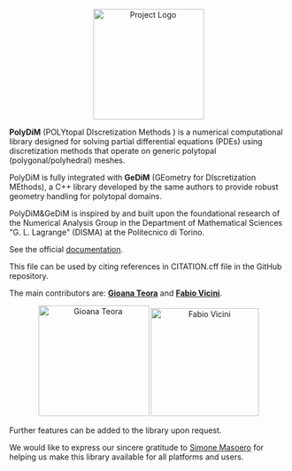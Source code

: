 <p align="center">
  <img src="https://www.polydim.it/images/logo2.png" width="200" alt="Project Logo">
</p>

**PolyDiM** (POLYtopal DIscretization Methods ) is a numerical computational library designed for solving partial differential equations (PDEs) using discretization methods that operate on generic polytopal (polygonal/polyhedral) meshes.

PolyDiM is fully integrated with **GeDiM** (GEometry for DIscretization MEthods), a C++ library developed by the same authors to provide robust geometry handling for
polytopal domains. 

PolyDiM&GeDiM is inspired by and built upon the foundational research of the Numerical Analysis Group in the Department of Mathematical Sciences "G. L. Lagrange" (DISMA) at the Politecnico di Torino.

See the official [documentation](https://polydim.it/).

This file can be used by citing references in CITATION.cff file in the GitHub repository.

The main contributors are: [**Gioana Teora**](https://orcid.org/0000-0002-8540-3639) and [**Fabio Vicini**](https://orcid.org/0000-0001-7123-9199).

<p align="center">
  <img src="https://media.licdn.com/dms/image/v2/C4E03AQE9z6jfEP4J4g/profile-displayphoto-shrink_400_400/profile-displayphoto-shrink_400_400/0/1633956120322?e=1762992000&v=beta&t=r0zMY5qByRy83xAcLHHZ6FNnWQCWC5jWizd6jHxY4ng" width="200" alt="Gioana Teora">
  <img src="https://mypoli.polito.it/_library/image_pub.asp?matricola=034851" width="195" alt="Fabio Vicini">
</p>


Further features can be added to the library upon request.

We would like to express our sincere gratitude to [Simone Masoero](https://github.com/smsimone) for helping us make this library available for all platforms and users.

